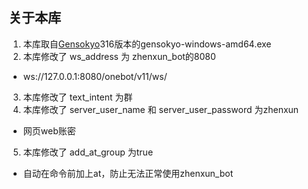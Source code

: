 ## 关于本库

1. 本库取自[Gensokyo](https://github.com/Hoshinonyaruko/Gensokyo/releases/tag/316%2Fmerge)316版本的gensokyo-windows-amd64.exe
2. 本库修改了 ws_address 为 zhenxun_bot的8080
* ws://127.0.0.1:8080/onebot/v11/ws/
3. 本库修改了 text_intent 为群
4. 本库修改了 server_user_name 和 server_user_password 为zhenxun
* 网页web账密
5. 本库修改了 add_at_group 为true
* 自动在命令前加上at，防止无法正常使用zhenxun_bot